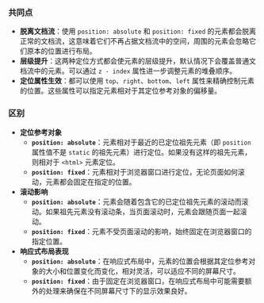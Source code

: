 ### 共同点
- **脱离文档流**：使用 `position: absolute` 和 `position: fixed` 的元素都会脱离正常的文档流，这意味着它们不再占据文档流中的空间，周围的元素会忽略它们原本的位置进行布局。
- **层级提升**：这两种定位方式都会使元素的层级提升，默认情况下会覆盖普通文档流中的元素。可以通过 `z - index` 属性进一步调整元素的堆叠顺序。
- **定位属性生效**：都可以使用 `top`、`right`、`bottom`、`left` 属性来精确控制元素的位置。这些属性可以指定元素相对于其定位参考对象的偏移量。

### 区别
- **定位参考对象**
    - **`position: absolute`**：元素相对于最近的已定位祖先元素（即 `position` 属性值不是 `static` 的祖先元素）进行定位。如果没有这样的祖先元素，则相对于 `<html>` 元素定位。
    - **`position: fixed`**：元素相对于浏览器窗口进行定位，无论页面如何滚动，元素都会固定在指定的位置。
- **滚动影响**
    - **`position: absolute`**：元素会随着包含它的已定位祖先元素的滚动而滚动。如果祖先元素没有滚动条，当页面滚动时，元素会跟随页面一起滚动。
    - **`position: fixed`**：元素不受页面滚动的影响，始终固定在浏览器窗口的指定位置。
- **响应式布局表现**
    - **`position: absolute`**：在响应式布局中，元素的位置会根据其定位参考对象的大小和位置变化而变化，相对灵活，可以适应不同的屏幕尺寸。
    - **`position: fixed`**：由于固定在浏览器窗口，在响应式布局中可能需要额外的处理来确保在不同屏幕尺寸下的显示效果良好。 